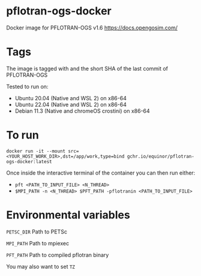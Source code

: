# pflotran-ogs-docker
Docker image for PFLOTRAN-OGS v1.6
https://docs.opengosim.com/

# Tags
The image is tagged with <latest> and the short SHA of the last commit of PFLOTRAN-OGS

Tested to run on:
- Ubuntu 20.04 (Native and WSL 2) on x86-64
- Ubuntu 22.04 (Native and WSL 2) on x86-64
- Debian 11.3 (Native and chromeOS crostini) on x86-64

# To run

`docker run -it --mount src=<YOUR_HOST_WORK_DIR>,dst=/app/work,type=bind gchr.io/equinor/pflotran-ogs-docker:latest `

Once inside the interactive terminal of the container you can then run either:
- `pft <PATH_TO_INPUT_FILE> <N_THREAD>`
- `$MPI_PATH -n <N_THREAD> $PFT_PATH -pflotranin <PATH_TO_INPUT_FILE>`

# Environmental variables

`PETSC_DIR` Path to PETSc

`MPI_PATH` Path to mpiexec

`PFT_PATH` Path to compiled pflotran binary

You may also want to set `TZ`
